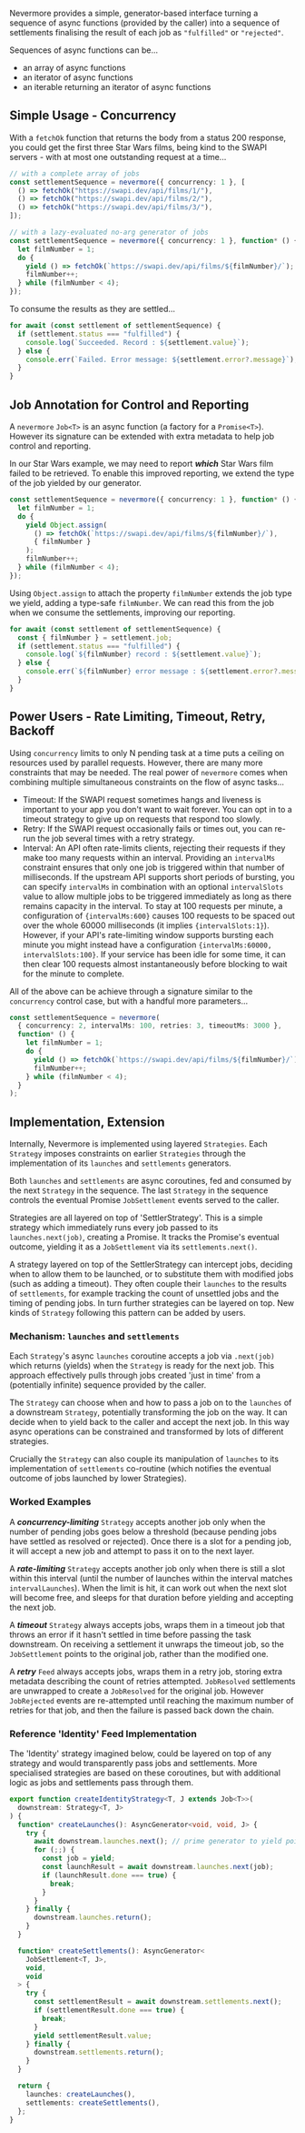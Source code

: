 Nevermore provides a simple, generator-based interface turning a sequence of
async functions (provided by the caller) into a sequence of settlements
finalising the result of each job as `"fulfilled"` or `"rejected"`.

Sequences of async functions can be...

- an array of async functions
- an iterator of async functions
- an iterable returning an iterator of async functions

## Simple Usage - Concurrency

With a `fetchOk` function that returns the body from a status 200 response, you
could get the first three Star Wars films, being kind to the SWAPI servers -
with at most one outstanding request at a time...

```ts
// with a complete array of jobs
const settlementSequence = nevermore({ concurrency: 1 }, [
  () => fetchOk("https://swapi.dev/api/films/1/"),
  () => fetchOk("https://swapi.dev/api/films/2/"),
  () => fetchOk("https://swapi.dev/api/films/3/"),
]);

// with a lazy-evaluated no-arg generator of jobs
const settlementSequence = nevermore({ concurrency: 1 }, function* () {
  let filmNumber = 1;
  do {
    yield () => fetchOk(`https://swapi.dev/api/films/${filmNumber}/`);
    filmNumber++;
  } while (filmNumber < 4);
});
```

To consume the results as they are settled...

```ts
for await (const settlement of settlementSequence) {
  if (settlement.status === "fulfilled") {
    console.log(`Succeeded. Record : ${settlement.value}`);
  } else {
    console.err(`Failed. Error message: ${settlement.error?.message}`);
  }
}
```

## Job Annotation for Control and Reporting

A `nevermore` `Job<T>` is an async function (a factory for a `Promise<T>`).
However its signature can be extended with extra metadata to help job control
and reporting.

In our Star Wars example, we may need to report _**which**_ Star Wars film
failed to be retrieved. To enable this improved reporting, we extend the type of
the job yielded by our generator.

```ts
const settlementSequence = nevermore({ concurrency: 1 }, function* () {
  let filmNumber = 1;
  do {
    yield Object.assign(
      () => fetchOk(`https://swapi.dev/api/films/${filmNumber}/`),
      { filmNumber }
    );
    filmNumber++;
  } while (filmNumber < 4);
});
```

Using `Object.assign` to attach the property `filmNumber` extends the job type
we yield, adding a type-safe `filmNumber`. We can read this from the job when we
consume the settlements, improving our reporting.

```ts
for await (const settlement of settlementSequence) {
  const { filmNumber } = settlement.job;
  if (settlement.status === "fulfilled") {
    console.log(`${filmNumber} record : ${settlement.value}`);
  } else {
    console.err(`${filmNumber} error message : ${settlement.error?.message}`);
  }
}
```

## Power Users - Rate Limiting, Timeout, Retry, Backoff

Using `concurrency` limits to only N pending task at a time puts a ceiling on
resources used by parallel requests. However, there are many more constraints
that may be needed. The real power of `nevermore` comes when combining multiple
simultaneous constraints on the flow of async tasks...

- Timeout: If the SWAPI request sometimes hangs and liveness is important to
  your app you don't want to wait forever. You can opt in to a timeout strategy
  to give up on requests that respond too slowly.
- Retry: If the SWAPI request occasionally fails or times out, you can re-run
  the job several times with a retry strategy.
- Interval: An API often rate-limits clients, rejecting their requests if they
  make too many requests within an interval. Providing an `intervalMs`
  constraint ensures that only one job is triggered within that number of
  milliseconds. If the upstream API supports short periods of bursting, you can
  specify `intervalMs` in combination with an optional `intervalSlots` value to
  allow multiple jobs to be triggered immediately as long as there remains
  capacity in the interval. To stay at 100 requests per minute, a configuration
  of `{intervalMs:600}` causes 100 requests to be spaced out over the whole
  60000 milliseconds (it implies `{intervalSlots:1}`). However, if your API's
  rate-limiting window supports bursting each minute you might instead have a
  configuration `{intervalMs:60000, intervalSlots:100}`. If your service has
  been idle for some time, it can then clear 100 requests almost instantaneously
  before blocking to wait for the minute to complete.

All of the above can be achieve through a signature similar to the `concurrency`
control case, but with a handful more parameters...

```ts
const settlementSequence = nevermore(
  { concurrency: 2, intervalMs: 100, retries: 3, timeoutMs: 3000 },
  function* () {
    let filmNumber = 1;
    do {
      yield () => fetchOk(`https://swapi.dev/api/films/${filmNumber}/`);
      filmNumber++;
    } while (filmNumber < 4);
  }
);
```

## Implementation, Extension

Internally, Nevermore is implemented using layered `Strategies`. Each `Strategy`
imposes constraints on earlier `Strategies` through the implementation of its
`launches` and `settlements` generators.

Both `launches` and `settlements` are async coroutines, fed and consumed by the
next `Strategy` in the sequence. The last `Strategy` in the sequence controls
the eventual Promise `JobSettlement` events served to the caller.

Strategies are all layered on top of 'SettlerStrategy'. This is a simple
strategy which immediately runs every job passed to its `launches.next(job)`,
creating a Promise. It tracks the Promise's eventual outcome, yielding it as a
`JobSettlement` via its `settlements.next()`.

A strategy layered on top of the SettlerStrategy can intercept jobs, deciding
when to allow them to be launched, or to substitute them with modified jobs
(such as adding a timeout). They often couple their `launches` to the results of
`settlements`, for example tracking the count of unsettled jobs and the timing
of pending jobs. In turn further strategies can be layered on top. New kinds of
`Strategy` following this pattern can be added by users.

### Mechanism: `launches` and `settlements`

Each `Strategy`'s async `launches` coroutine accepts a job via `.next(job)`
which returns (yields) when the `Strategy` is ready for the next job. This
approach effectively pulls through jobs created 'just in time' from a
(potentially infinite) sequence provided by the caller.

The `Strategy` can choose when and how to pass a job on to the `launches` of a
downstream `Strategy`, potentially transforming the job on the way. It can
decide when to yield back to the caller and accept the next job. In this way
async operations can be constrained and transformed by lots of different
strategies.

Crucially the `Strategy` can also couple its manipulation of `launches` to its
implementation of `settlements` co-routine (which notifies the eventual outcome
of jobs launched by lower Strategies).

### Worked Examples

A _**concurrency-limiting**_ `Strategy` accepts another job only when the number
of pending jobs goes below a threshold (because pending jobs have settled as
resolved or rejected). Once there is a slot for a pending job, it will accept a
new job and attempt to pass it on to the next layer.

A _**rate-limiting**_ `Strategy` accepts another job only when there is still a
slot within this interval (until the number of launches within the interval
matches `intervalLaunches`). When the limit is hit, it can work out when the
next slot will become free, and sleeps for that duration before yielding and
accepting the next job.

A _**timeout**_ `Strategy` always accepts jobs, wraps them in a timeout job that
throws an error if it hasn't settled in time before passing the task downstream.
On receiving a settlement it unwraps the timeout job, so the `JobSettlement`
points to the original job, rather than the modified one.

A _**retry**_ `Feed` always accepts jobs, wraps them in a retry job, storing
extra metadata describing the count of retries attempted. `JobResolved`
settlements are unwrapped to create a `JobResolved` for the original job.
However `JobRejected` events are re-attempted until reaching the maximum number
of retries for that job, and then the failure is passed back down the chain.

### Reference 'Identity' Feed Implementation

The 'Identity' strategy imagined below, could be layered on top of any strategy
and would transparently pass jobs and settlements. More specialised strategies
are based on these coroutines, but with additional logic as jobs and settlements
pass through them.

```ts
export function createIdentityStrategy<T, J extends Job<T>>(
  downstream: Strategy<T, J>
) {
  function* createLaunches(): AsyncGenerator<void, void, J> {
    try {
      await downstream.launches.next(); // prime generator to yield point
      for (;;) {
        const job = yield;
        const launchResult = await downstream.launches.next(job);
        if (launchResult.done === true) {
          break;
        }
      }
    } finally {
      downstream.launches.return();
    }
  }

  function* createSettlements(): AsyncGenerator<
    JobSettlement<T, J>,
    void,
    void
  > {
    try {
      const settlementResult = await downstream.settlements.next();
      if (settlementResult.done === true) {
        break;
      }
      yield settlementResult.value;
    } finally {
      downstream.settlements.return();
    }
  }

  return {
    launches: createLaunches(),
    settlements: createSettlements(),
  };
}
```
